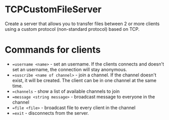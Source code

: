 # TCPCustomFileServer
Create a server that allows you to transfer files between 2 or more clients using a custom protocol (non-standard protocol) based on TCP.

# Commands for clients
- `=username <name>` - set an username. If the clients connects and doesn't set an username, the connection will stay anonymous.
- `=suscribe <name of channel>` - join a channel. If the channel doesn't exist, it will be created. The client can be in one channel at the same time.
- `=channels` -  show a list of available channels to join
- `=message <string message>` - broadcast message to everyone in the channel
- `=file <file>` - broadcast file to every client in the channel
- `=exit` - disconnects from the server.
